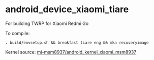 # android_device_xiaomi_tiare

For building TWRP for Xiaomi Redmi Go

To compile:

```
. build/envsetup.sh && breakfast tiare eng && mka recoveryimage
```

Kernel source: [mi-msm8937/android_kernel_xiaomi_msm8937](https://github.com/mi-msm8937/android_kernel_xiaomi_msm8937)

